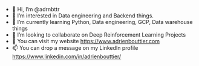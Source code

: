 - 👋 Hi, I’m @adrnbttr
- 👀 I’m interested in Data engineering and Backend things.
- 🌱 I’m currently learning Python, Data engineering, GCP, Data warehouse things
- :rocket: I’m looking to collaborate on Deep Reinforcement Learning Projects
- :pushpin: You can visit my website https://www.adrienbouttier.com
- 📫 You can drop a message on my LinkedIn profile https://www.linkedin.com/in/adrienbouttier/

<!---
adrnbttr/adrnbttr is a ✨ special ✨ repository because its `README.md` (this file) appears on your GitHub profile.
You can click the Preview link to take a look at your changes.
--->

